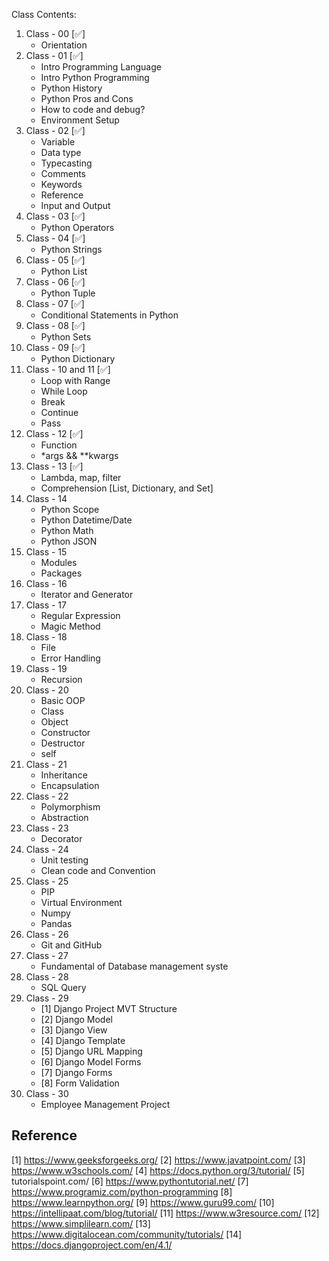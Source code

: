 Class Contents:

1. Class - 00 [✅]
   - Orientation
2. Class - 01 [✅]
   - Intro Programming Language
   - Intro Python Programming
   - Python History
   - Python Pros and Cons
   - How to code and debug?
   - Environment Setup
3. Class - 02 [✅]
   - Variable
   - Data type
   - Typecasting
   - Comments
   - Keywords
   - Reference
   - Input and Output
4. Class - 03 [✅]
   - Python Operators
5. Class - 04 [✅]
   - Python Strings
6. Class - 05 [✅]
   - Python List
7. Class - 06 [✅]
   - Python Tuple
8. Class - 07 [✅]
   - Conditional Statements in Python
9. Class - 08 [✅]
   - Python Sets
10. Class - 09 [✅]
    - Python Dictionary
11. Class - 10 and 11 [✅]
    - Loop with Range
    - While Loop
    - Break
    - Continue
    - Pass
12. Class - 12 [✅]
    - Function
    - \*args && \*\*kwargs
13. Class - 13 [✅]
    - Lambda, map, filter
    - Comprehension [List, Dictionary, and Set]
14. Class - 14
    - Python Scope
    - Python Datetime/Date
    - Python Math
    - Python JSON
15. Class - 15
    - Modules
    - Packages
16. Class - 16
    - Iterator and Generator
17. Class - 17
    - Regular Expression
    - Magic Method
18. Class - 18
    - File
    - Error Handling
19. Class - 19
    - Recursion
20. Class - 20
    - Basic OOP
    - Class
    - Object
    - Constructor
    - Destructor
    - self
21. Class - 21
    - Inheritance
    - Encapsulation
22. Class - 22
    - Polymorphism
    - Abstraction
23. Class - 23
    - Decorator
24. Class - 24
    - Unit testing
    - Clean code and Convention
25. Class - 25
    - PIP
    - Virtual Environment
    - Numpy
    - Pandas
26. Class - 26
    - Git and GitHub
27. Class - 27
    - Fundamental of Database management syste
28. Class - 28
    - SQL Query
29. Class - 29
    - [1] Django Project MVT Structure
    - [2] Django Model
    - [3] Django View
    - [4] Django Template
    - [5] Django URL Mapping
    - [6] Django Model Forms
    - [7] Django Forms
    - [8] Form Validation
30. Class - 30
    - Employee Management Project

## Reference

[1] https://www.geeksforgeeks.org/
[2] https://www.javatpoint.com/
[3] https://www.w3schools.com/
[4] https://docs.python.org/3/tutorial/
[5] tutorialspoint.com/
[6] https://www.pythontutorial.net/
[7] https://www.programiz.com/python-programming
[8] https://www.learnpython.org/
[9] https://www.guru99.com/
[10] https://intellipaat.com/blog/tutorial/
[11] https://www.w3resource.com/
[12] https://www.simplilearn.com/
[13] https://www.digitalocean.com/community/tutorials/
[14] https://docs.djangoproject.com/en/4.1/
